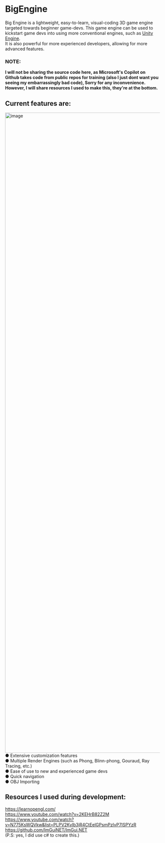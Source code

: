 # BigEngine
Big Engine is a lightweight, easy-to-learn, visual-coding 3D game engine targeted towards beginner game-devs. This game engine can be used to kickstart game devs into using more conventional engines, such as [Unity Engine](https://unity.com/). <br />
It is also powerful for more experienced developers, allowing for more advanced features.<br />

### NOTE:
<b>I will not be sharing the source code here, as Microsoft's Copilot on Github takes code from public repos for training (also I just dont want you seeing my embarrassingly bad code), Sorry for any inconvenience. <br />
However, I will share resources I used to make this, they're at the bottom.</b>
<br />
## Current features are: <br />
<img width="3839" height="2083" alt="image" src="https://github.com/user-attachments/assets/5d0c2a76-944a-4447-82aa-c2a00cfe08b6" /> <br />
● Extensive customization features <br />
● Multiple Render Engines (such as Phong, Blinn-phong, Gouraud, Ray Tracing, etc.) <br />
● Ease of use to new and experienced game devs <br />
● Quick navigation <br />
● OBJ Importing

## Resources I used during development:
https://learnopengl.com/ <br />
https://www.youtube.com/watch?v=2KEHrB82Z2M <br />
https://www.youtube.com/watch?v=N775KsWQVkw&list=PLPV2KyIb3jR4CtEelGPsmPzlvP7ISPYzR <br />
https://github.com/ImGuiNET/ImGui.NET <br />
(P.S: yes, I did use c# to create this.)
